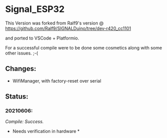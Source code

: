 # Signal_ESP32
This Version was forked from Ralf9's version @  https://github.com/Ralf9/SIGNALDuino/tree/dev-r420_cc1101 

and ported to VSCode + Platformio.

For a successful compile were to be done some cosmetics along with some other issues. ;-(

## Changes:
* WifiManager, with factory-reset over serial 

## Status:
### 20210606: ###
*Compile: Success.*
* Needs verification in hardware *






